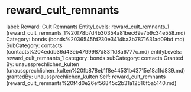 # reward_cult_remnants

label: Reward: Cult Remnants
EntityLevels: reward_cult_remnants_1 (reward_cult_remnants_1%20f78b7d4b30354a81bec69a7b9c34e558.md)
Category: bonds (bonds%2036545fd230e3414ba3b7871631ad09bd.md)
SubCategory: contacts (contacts%204eddb36d43eb4799987d83f1d8a6777c.md)
entityLevels: reward_cult_remnants_1
category: bonds
subCategory: contacts
Granted By: unaussprechlichen_kulten (unaussprechlichen_kulten%20fb878eb1f8e44531b43715e18a1fd839.md)
grantedBy: unaussprechlichen_kulten
Self: reward_cult_remnants (reward_cult_remnants%20f4d0e26ef56845c2b31a12516f5a5140.md)

[](Untitled%20a741783c002346e780e1199bebbabd76.md)